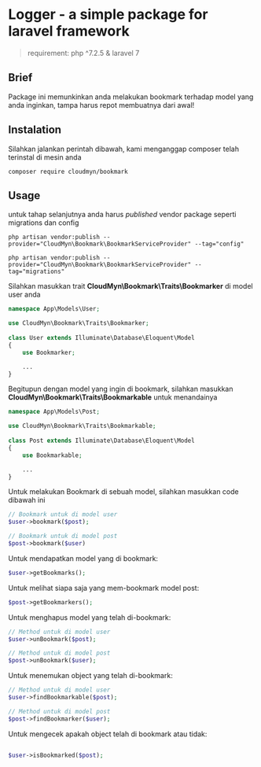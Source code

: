 # Logger - a simple package for laravel framework

> requirement: php ^7.2.5 & laravel 7

## Brief

Package ini memunkinkan anda melakukan bookmark terhadap model yang anda inginkan, tampa harus repot membuatnya dari awal!

## Instalation

Silahkan jalankan perintah dibawah, kami menganggap composer telah terinstal di mesin anda

    composer require cloudmyn/bookmark

## Usage

untuk tahap selanjutnya anda harus *published* vendor package seperti migrations dan config

    php artisan vendor:publish --provider="CloudMyn\Bookmark\BookmarkServiceProvider" --tag="config"
 
    php artisan vendor:publish --provider="CloudMyn\Bookmark\BookmarkServiceProvider" --tag="migrations"
 
Silahkan masukkan trait **CloudMyn\Bookmark\Traits\Bookmarker** di model user anda

```PHP
namespace App\Models\User;

use CloudMyn\Bookmark\Traits\Bookmarker;
    
class User extends Illuminate\Database\Eloquent\Model 
{
    use Bookmarker;

    ...
}
```

Begitupun dengan model yang ingin di bookmark, silahkan masukkan **CloudMyn\Bookmark\Traits\Bookmarkable** untuk menandainya

```PHP
namespace App\Models\Post;

use CloudMyn\Bookmark\Traits\Bookmarkable;
    
class Post extends Illuminate\Database\Eloquent\Model 
{
    use Bookmarkable;

    ...
}
```

Untuk melakukan Bookmark di sebuah model, silahkan masukkan code dibawah ini

```PHP
// Bookmark untuk di model user
$user->bookmark($post);

// Bookmark untuk di model post
$post->bookmark($user)
```

Untuk mendapatkan model yang di bookmark:

```PHP
$user->getBookmarks();
```

Untuk melihat siapa saja yang mem-bookmark model post:

```PHP
$post->getBookmarkers();
```

Untuk menghapus model yang telah di-bookmark:

```PHP
// Method untuk di model user
$user->unBookmark($post);

// Method untuk di model post
$post->unBookmark($user);
```

Untuk menemukan object yang telah di-bookmark:

```PHP
// Method untuk di model user
$user->findBookmarkable($post);

// Method untuk di model post
$post->findBookmarker($user);
```

Untuk mengecek apakah object telah di bookmark atau tidak:

```PHP

$user->isBookmarked($post);

```
